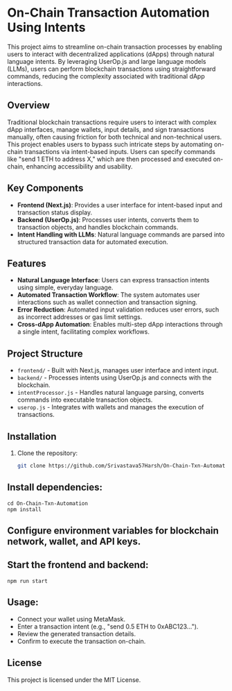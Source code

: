 # On-Chain Transaction Automation Using Intents

This project aims to streamline on-chain transaction processes by enabling users to interact with decentralized applications (dApps) through natural language intents. By leveraging UserOp.js and large language models (LLMs), users can perform blockchain transactions using straightforward commands, reducing the complexity associated with traditional dApp interactions.

## Overview

Traditional blockchain transactions require users to interact with complex dApp interfaces, manage wallets, input details, and sign transactions manually, often causing friction for both technical and non-technical users. This project enables users to bypass such intricate steps by automating on-chain transactions via intent-based inputs. Users can specify commands like "send 1 ETH to address X," which are then processed and executed on-chain, enhancing accessibility and usability.

## Key Components

- **Frontend (Next.js)**: Provides a user interface for intent-based input and transaction status display.
- **Backend (UserOp.js)**: Processes user intents, converts them to transaction objects, and handles blockchain commands.
- **Intent Handling with LLMs**: Natural language commands are parsed into structured transaction data for automated execution.

## Features

- **Natural Language Interface**: Users can express transaction intents using simple, everyday language.
- **Automated Transaction Workflow**: The system automates user interactions such as wallet connection and transaction signing.
- **Error Reduction**: Automated input validation reduces user errors, such as incorrect addresses or gas limit settings.
- **Cross-dApp Automation**: Enables multi-step dApp interactions through a single intent, facilitating complex workflows.

## Project Structure

- `frontend/` - Built with Next.js, manages user interface and intent input.
- `backend/` - Processes intents using UserOp.js and connects with the blockchain.
- `intentProcessor.js` - Handles natural language parsing, converts commands into executable transaction objects.
- `userop.js` - Integrates with wallets and manages the execution of transactions.

## Installation

1. Clone the repository:
   ```bash
   git clone https://github.com/Srivastava57Harsh/On-Chain-Txn-Automation.git
   ```

## Install dependencies:
  ```
  cd On-Chain-Txn-Automation
  npm install
```

## Configure environment variables for blockchain network, wallet, and API keys.

## Start the frontend and backend:
  ```
  npm run start
  ```

## Usage:
- Connect your wallet using MetaMask.
- Enter a transaction intent (e.g., "send 0.5 ETH to 0xABC123...").
- Review the generated transaction details.
- Confirm to execute the transaction on-chain.

## License
This project is licensed under the MIT License.

